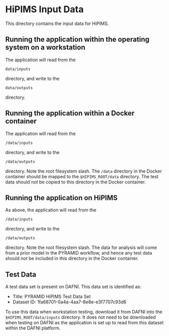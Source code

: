 # HiPIMS Input Data
This directory contains the input data for HiPIMS.

## Running the application within the operating system on a workstation
The application will read from the
```
data/inputs
```
directory, and write to the
```
data/outputs
```
directory.

## Running the application within a Docker container
The application will read from the
```
/data/inputs
```
directory, and write to the
```
/data/outputs
```
directory. Note the root filesystem slash. The `/data` directory in the Docker container should be mapped to the `$HIPIMS_ROOT/data` directory. The test data should *not* be copied to this directory in the Docker container.

## Running the application on HiPIMS
As above, the application will read from the
```
/data/inputs
```
directory, and write to the
```
/data/outputs
```
directory. Note the root filesystem slash. The data for analysis will come from a prior model in the PYRAMID workflow, and hence any test data should *not* be included in this directory in the Docker container.

## Test Data
A test data set is present on DAFNI. This data set is identified as:
- Title: PYRAMID HiPIMS Test Data Set
- Dataset ID: 1fa68701-0a4a-4aa7-8e8e-e3f7707c93d6

To use this data when workstation testing, download it from DAFNI into the `$HIPIMS_ROOT/data/inputs` directory. It does not need to be downloaded when testing on DAFNI as the application is set up to read from this dataset within the DAFNI platform.
